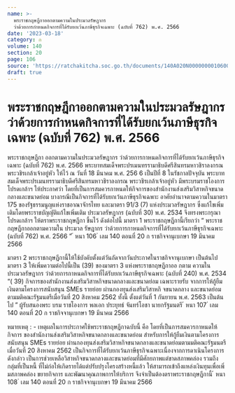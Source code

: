 ```yaml
---
name: >-
  พระราชกฤษฎีกาออกตามความในประมวลรัษฎากร
  ว่าด้วยการกำหนดกิจการที่ได้รับยกเว้นภาษีธุรกิจเฉพาะ (ฉบับที่ 762) พ.ศ. 2566
date: '2023-03-18'
category: ก
volume: 140
section: 20
page: 106
source: 'https://ratchakitcha.soc.go.th/documents/140A020N0000000010600.pdf'
draft: true
---
```


# พระราชกฤษฎีกาออกตามความในประมวลรัษฎากร ว่าด้วยการกำหนดกิจการที่ได้รับยกเว้นภาษีธุรกิจเฉพาะ (ฉบับที่ 762) พ.ศ. 2566

พระราชกฤษฎีกา ออกตามความในประมวลรัษฎากร ว่าด้วยการกาหนดกิจการที่ได้รับยกเว้นภาษีธุรกิจเฉพาะ (ฉบับที่ 762) พ.ศ. 2566 พระบาทสมเด็จพระปรเมนทรรามาธิบดีศรีสินทรมหาวชิราลงกรณ พระวชิรเกล้าเจ้าอยู่หัว ให้ไว้ ณ วันที่ 18 มีนาคม พ.ศ. 256 6 เป็นปีที่ 8 ในรัชกาลปัจจุบัน พระบาทสมเด็จพระปรเมนทรรามาธิบดีศรีสินทรมหาวชิราลงกรณ พระวชิรเกล้าเจ้าอยู่หัว มีพระบรมราชโองการโปรดเกล้าฯ ให้ประกาศว่า โดยที่เป็นการสมควรกาหนดให้กิจการของสำนักงานส่งเสริมวิสาหกิจขนาดกลางและขนาดย่อม บางกรณีเป็นกิจการที่ได้รับยกเว้นภาษีธุรกิจเฉพาะ อาศัยอำนาจตามความในมาตรา 175 ของรัฐธรรมนูญแห่งราชอาณาจักรไทย และมาตรา 91/3 (7) แห่งประมวลรัษฎากร ซึ่งแก้ไขเพิ่มเติมโดยพระราชบัญญัติแก้ไขเพิ่มเติม ประมวลรัษฎากร (ฉบับที่ 30) พ.ศ. 2534 จึงทรงพระกรุณาโปรดเกล้าฯ ให้ตราพระราชกฤษฎีกา ขึ้นไว้ ดังต่อไปนี้ มาตรา 1 พระราชกฤษฎีกานี้เรียกว่า “ พระราชกฤษฎีกาออกตามความใน ประมวล รัษฎากร ว่าด้วยการกาหนดกิจการที่ได้รับยกเว้นภาษีธุรกิจเฉพาะ (ฉบับที่ 762) พ.ศ. 2566 ” ้ หนา 106 ่ เลม 140 ตอนที่ 20 ก ราชกิจจานุเบกษา 19 มีนาคม 2566

มาตรา 2 พระราชกฤษฎีกานี้ให้ใช้บังคับตั้งแต่วันถัดจากวันประกาศในราชกิจจานุเบกษา เป็นต้นไป มาตรา 3 ให้เพิ่มความต่อไปนี้เป็น (39) ของมาตรา 3 แห่งพระราชกฤษฎีกาออ กตาม ความในประมวลรัษฎากร ว่าด้วยการกาหนดกิจการที่ได้รับยกเว้นภาษีธุรกิจเฉพาะ (ฉบับที่ 240) พ.ศ. 2534 “( 39) กิจการของสำนักงานส่งเสริมวิสาหกิจขนาดกลางและขนาดย่อม เฉพาะรายรับ จากการให้กู้ยืมเงินตามโครงการสนับสนุน SMEs รายย่อย ผ่านกองทุนส่งเสริมวิสาหกิ จขนาดกลาง และขนาดย่อมตามมติคณะรัฐมนตรีเมื่อวันที่ 20 สิงหาคม 2562 ทั้งนี้ ตั้งแต่วันที่ 1 กันยายน พ.ศ. 2563 เป็นต้นไป ” ผู้รับสนองพระ บรม ราชโองการ พลเอก ประยุทธ์ จันทร์โอชา นายกรัฐมนตรี ้ หนา 107 ่ เลม 140 ตอนที่ 20 ก ราชกิจจานุเบกษา 19 มีนาคม 2566

หมายเหตุ : - เหตุผลในการประกาศใช้พระราชกฤษฎีกาฉบับนี้ คือ โดยที่เป็นการสมควรกาหนดให้กิจการ ของสำนักงานส่งเสริมวิสาหกิจขนาดกลางและขนาดย่อม สำหรับการให้กู้ยืมเงินตามโครงการสนับสนุน SMEs รายย่อย ผ่านกองทุนส่งเสริมวิสาหกิจขนาดกลางและขนาดย่อมตามมติคณะรัฐมนตรีเมื่อวันที่ 20 สิงหาคม 2562 เป็นกิจการที่ได้รับยกเว้นภาษีธุรกิจเฉพาะเนื่องจากการดาเนินโครงการดังกล่าว เป็นการช่วยเหลือวิสาหกิจขนาดกลางและขนาดย่อมที่มีศักยภาพแต่ขาดสภาพคล่อง รวมถึงกลุ่มที่เป็นหนี้ ที่ไม่ก่อให้เกิดรายได้แต่ปรับปรุงโครงสร้างหนี้แล้ว ให้สามารถเข้าถึงแหล่งเงินทุนเพื่อเพิ่ มสภาพคล่อง ขยายกิจการ และพัฒนาคุณภาพการให้บริการ จึงจำเป็นต้องตราพระราชกฤษฎีกานี้ ้ หนา 108 ่ เลม 140 ตอนที่ 20 ก ราชกิจจานุเบกษา 19 มีนาคม 2566
